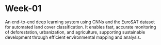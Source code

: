 # Week-01
An end-to-end deep learning system using CNNs and the EuroSAT dataset for automated land cover classification. It enables fast, accurate monitoring of deforestation, urbanization, and agriculture, supporting sustainable development through efficient environmental mapping and analysis.

